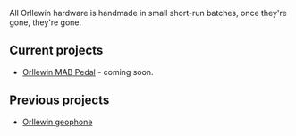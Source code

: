 All Orllewin hardware is handmade in small short-run batches, once they're gone, they're gone.

## Current projects

* [Orllewin MAB Pedal](Orllewin%20MAB%20Pedal.md) - coming soon.

## Previous projects

* [Orllewin geophone](Orllewin%20geophone.md)